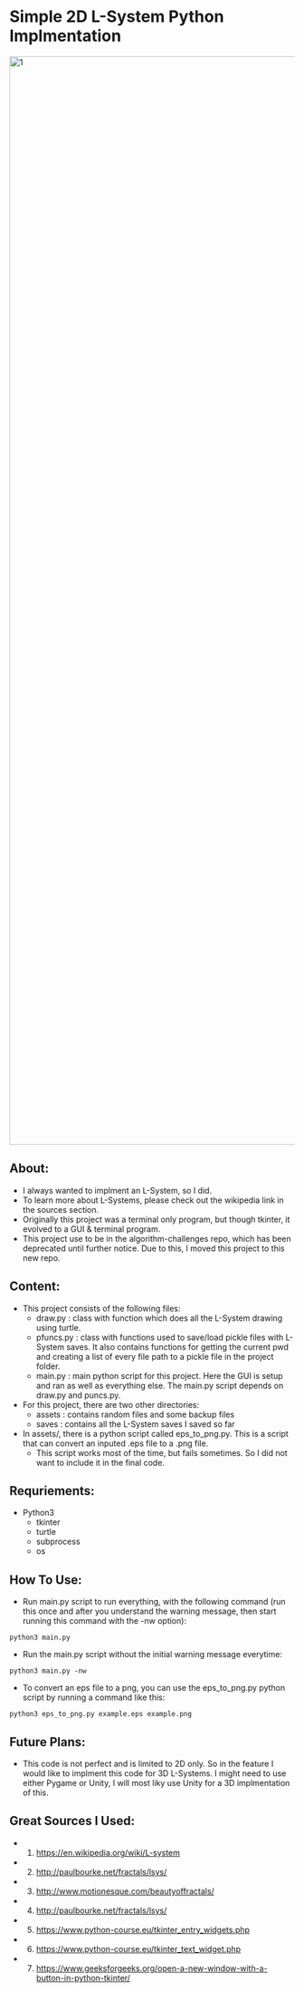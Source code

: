 # Simple 2D L-System Python Implmentation

<img width="1920" alt="1" src="https://user-images.githubusercontent.com/15916367/112735892-513cf780-8f14-11eb-87f5-9a312811439b.png">

## About:
- I always wanted to implment an L-System, so I did.
- To learn more about L-Systems, please check out the wikipedia link in the sources section.
- Originally this project was a terminal only program, but though tkinter, it evolved to a GUI & terminal program.
- This project use to be in the algorithm-challenges repo, which has been deprecated until further notice. Due to this, I moved this project to this new repo.

## Content:
- This project consists of the following files:
	- draw.py : class with function which does all the L-System drawing using turtle.
	- pfuncs.py : class with functions used to save/load pickle files with L-System saves. It also contains functions for getting the current pwd and creating a list of every file path to a pickle file in the project folder.
	- main.py : main python script for this project. Here the GUI is setup and ran as well as everything else. The main.py script depends on draw.py and puncs.py.
- For this project, there are two other directories:
	- assets : contains random files and some backup files
	- saves : contains all the L-System saves I saved so far
- In assets/, there is a python script called eps_to_png.py. This is a script that can convert an inputed .eps file to a .png file.
	- This script works most of the time, but fails sometimes. So I did not want to include it in the final code.

## Requriements:
- Python3
	- tkinter
	- turtle
	- subprocess
	- os

## How To Use:
- Run main.py script to run everything, with the following command (run this once and after you understand the warning message, then start running this command with the -nw option):

```
python3 main.py
```
- Run the main.py script without the initial warning message everytime:
```
python3 main.py -nw
```
- To convert an eps file to a png, you can use the eps_to_png.py python script by running a command like this:

```
python3 eps_to_png.py example.eps example.png
```

## Future Plans:
- This code is not perfect and is limited to 2D only. So in the feature I would like to implment this code for 3D L-Systems. I might need to use either Pygame or Unity, I will most liky use Unity for a 3D implmentation of this.

## Great Sources I Used:
- 1) https://en.wikipedia.org/wiki/L-system
- 2) http://paulbourke.net/fractals/lsys/
- 3) http://www.motionesque.com/beautyoffractals/
- 4) http://paulbourke.net/fractals/lsys/
- 5) https://www.python-course.eu/tkinter_entry_widgets.php
- 6) https://www.python-course.eu/tkinter_text_widget.php
- 7) https://www.geeksforgeeks.org/open-a-new-window-with-a-button-in-python-tkinter/